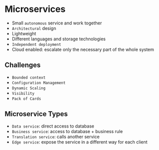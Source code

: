 # Microservices

- Small `autonomous` service and work together
- `Architectural` design
- Lightweight
- Different languages and storage technologies
- `Independent deployment`
- Cloud enabled: escalate only the necessary part of the whole system

## Challenges

- `Bounded context`
- `Configuration Management`
- `Dynamic Scaling`
- `Visibility`
- `Pack of Cards`

## Microservice Types

- `Data service`: direct access to database
- `Business service`: access to database + business rule
- `Translation service`: calls another service
- `Edge service`: expose the service in a different way for each client
